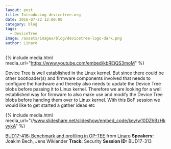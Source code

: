 ```yaml
---
layout: post
title: Introducing devicetree.org
date: 2016-07-22 12:00:00
category: blog
tags:
  - DeviceTree
image: /assets/images/blog/devicetree-logo-dark.png
author: Linaro
---
```


{% include media.html media_url="https://www.youtube.com/embed/kbREjQS3moM" %}

Device Tree is well established in the Linux kernel. But since there could be other bootloader(s) and firmware components involved that needs to configure the hardware and thereby also needs to update the Device Tree blobs before passing it to Linux kernel. Therefore we are looking for a well established way for firmware to also make use and modify the Device Tree blobs before handing them over to Linux kernel. With this BoF session we would like to get started a gather ideas etc

{% include media.html media_url="//www.slideshare.net/slideshow/embed_code/key/w10DZhBzHkyykA" %}

[BUD17-416: Benchmark and profiling in OP-TEE ](https://www.slideshare.net/linaroorg/bud17416-benchmark-and-profiling-in-optee) from [Linaro](http://www.slideshare.net/linaroorg)
**Speakers:** Joakim Bech, Jens Wiklander
**Track:** Security
**Session ID:** BUD17-313
